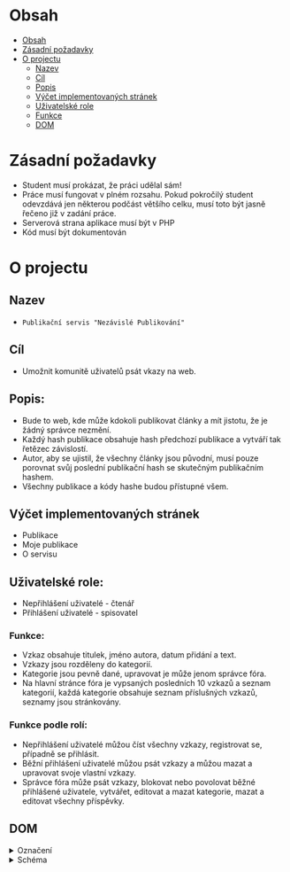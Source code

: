# Obsah
- [Obsah](#obsah)
- [Zásadní požadavky](#zásadní-požadavky)
- [O projectu](#o-projectu)
    - [Nazev](#nazev)
    - [Cíl](#cíl)
    - [Popis](#popis)
    - [Výčet implementovaných stránek](#výčet-implementovaných-stránek)
    - [Uživatelské role](#uživatelské-role)
    - [Funkce](#funkce)
    - [DOM](#dom)

# Zásadní požadavky
- Student musí prokázat, že práci udělal sám!
- Práce musí fungovat v plném rozsahu. Pokud pokročilý student odevzdává jen některou podčást většího celku, musí toto být jasně řečeno již v zadání práce.
- Serverová strana aplikace musí být v PHP
- Kód musí být dokumentován

# O projectu
## Nazev
- `Publikační servis "Nezávislé Publikování"`

## Cíl 
- Umožnit komunitě uživatelů psát vkazy na web.

## Popis:
- Bude to web, kde může kdokoli publikovat články a mít jistotu, že je žádný správce nezmění.
- Každý hash publikace obsahuje hash předchozí publikace a vytváří tak řetězec závislostí.
- Autor, aby se ujistil, že všechny články jsou původní, musí pouze porovnat svůj poslední publikační hash se skutečným publikačním hashem.
- Všechny publikace a kódy hashe budou přístupné všem. 

## Výčet implementovaných stránek
- Publikace
- Moje publikace
- O servisu

## Uživatelské role:
- Nepřihlášení uživatelé - čtenář
- Přihlášení uživatelé - spisovatel

### Funkce:
- Vzkaz obsahuje titulek, jméno autora, datum přidání a text.
- Vzkazy jsou rozděleny do kategorií.
- Kategorie jsou pevně dané, upravovat je může jenom správce fóra.
- Na hlavní stránce fóra je vypsaných posledních 10 vzkazů a seznam kategorií, každá kategorie obsahuje seznam příslušných vzkazů, seznamy jsou stránkovány.

### Funkce podle rolí:
- Nepřihlášení uživatelé můžou číst všechny vzkazy, registrovat se, případně se přihlásit.
- Běžní přihlášení uživatelé můžou psát vzkazy a můžou mazat a upravovat svoje vlastní vzkazy.
- Správce fóra může psát vzkazy, blokovat nebo povolovat běžné přihlášené uživatele, vytvářet, editovat a mazat kategorie, mazat a editovat všechny příspěvky.

## DOM

<details><summary>Označení</summary> 

![Označení](./docs/meaning.dio.svg)

</details>


<details><summary>Schéma</summary>

![DOM Schéma](./docs/dom.dio.svg)

</details>